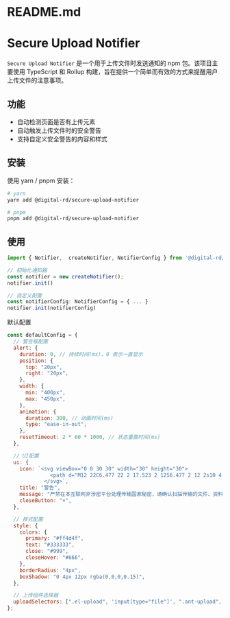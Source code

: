 # README.md

# Secure Upload Notifier

`Secure Upload Notifier` 是一个用于上传文件时发送通知的 npm 包。该项目主要使用 TypeScript 和 Rollup 构建，旨在提供一个简单而有效的方式来提醒用户上传文件的注意事项。

## 功能

- 自动检测页面是否有上传元素
- 自动触发上传文件时的安全警告
- 支持自定义安全警告的内容和样式

## 安装

使用 yarn / pnpm 安装：

```bash
# yarn
yarn add @digital-rd/secure-upload-notifier
```

```bash
# pnpm
pnpm add @digital-rd/secure-upload-notifier
```

## 使用

```typescript
import { Notifier,  createNotifier, NotifierConfig } from '@digital-rd/secure-upload-notifier';

// 初始化通知器
const notifier = new createNotifier();
notifier.init()

// 自定义配置
const notifierConfig: NotifierConfig = { ... }
notifier.init(notifierConfig)
```

默认配置

```javascript
const defaultConfig = {
  // 警告框配置
  alert: {
    duration: 0, // 持续时间(ms)，0 表示一直显示
    position: {
      top: "20px",
      right: "20px",
    },
    width: {
      min: "400px",
      max: "450px",
    },
    animation: {
      duration: 300, // 动画时间(ms)
      type: "ease-in-out",
    },
    resetTimeout: 2 * 60 * 1000, // 状态重置时间(ms)
  },

  // UI配置
  ui: {
    icon: `<svg viewBox="0 0 30 30" width="30" height="30">
              <path d="M12 22C6.477 22 2 17.523 2 12S6.477 2 12 2s10 4.477 10 10-4.477 10-10 10zm0-2a8 8 0 1 0 0-16 8 8 0 0 0 0 16zm-1-5h2v2h-2v-2zm0-8h2v6h-2V7z" fill="currentColor"/>
            </svg>`,
    title: "警告",
    message: "严禁在本互联网非涉密平台处理传输国家秘密，请确认扫描传输的文件、资料不涉及国家秘密。",
    closeButton: "×",
  },

  // 样式配置
  style: {
    colors: {
      primary: "#ff4d4f",
      text: "#333333",
      close: "#999",
      closeHover: "#666",
    },
    borderRadius: "4px",
    boxShadow: "0 4px 12px rgba(0,0,0,0.15)",
  },

  // 上传组件选择器
  uploadSelectors: [".el-upload", 'input[type="file"]', ".ant-upload", ".van-uploader"],
};
```
